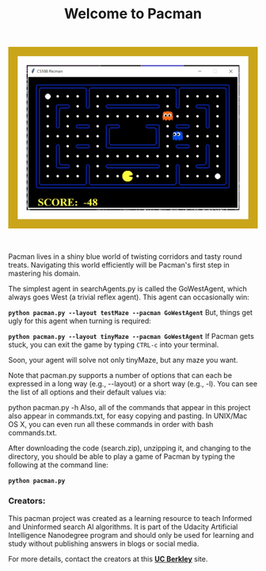 <h1 align="center">Welcome to Pacman</h1>
<br>
<p align="center">
<img src="https://github.com/Lawrence-Krukrubo/Pacman/blob/master/images/pacman-img.jpg?raw=true" alt="pacman image">
</p>
<br>

<p>
Pacman lives in a shiny blue world of twisting corridors and tasty round treats. Navigating this world efficiently will be Pacman's first step in mastering his domain.

The simplest agent in searchAgents.py is called the GoWestAgent, which always goes West (a trivial reflex agent). This agent can occasionally win:

<b>`python pacman.py --layout testMaze --pacman GoWestAgent`</b>
But, things get ugly for this agent when turning is required:

<b>`python pacman.py --layout tinyMaze --pacman GoWestAgent`</b>
If Pacman gets stuck, you can exit the game by typing `CTRL-c` into your terminal.

Soon, your agent will solve not only tinyMaze, but any maze you want.

Note that pacman.py supports a number of options that can each be expressed in a long way (e.g., --layout) or a short way (e.g., -l). You can see the list of all options and their default values via:

python pacman.py -h
Also, all of the commands that appear in this project also appear in commands.txt, for easy copying and pasting. In UNIX/Mac OS X, you can even run all these commands in order with bash commands.txt.
</p>

<p>
After downloading the code (search.zip), unzipping it, and changing to the directory, you should be able to play a game of Pacman by typing the following at the command line:

<b>`python pacman.py`</b>
</p>

<h3>Creators:</h3>
<p>
This pacman project was created as a learning resource to teach Informed and Uninformed search AI algorithms. It is part of the Udacity Artificial Intelligence Nanodegree program and should only be used for learning and study without publishing answers in blogs or social media.
</p>

For more details, contact the creators at this **[UC Berkley](http://ai.berkeley.edu/search.html)** site.